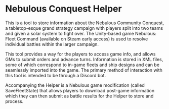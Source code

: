 # Nebulous Conquest Helper

This is a tool to store information about the Nebulous Community Conquest, a tabletop-esque grand strategy campaign with players split into two teams and given a solar system to fight over. The Unity-based game Nebulous: Fleet Command (available on Steam early access) is used to resolve individual battles within the larger campaign.

This tool provides a way for the players to access game info, and allows GMs to submit orders and advance turns. Information is stored in XML files, some of which correspond to in-game fleets and ship designs and can be seamlessly imported into the game. The primary method of interaction with this tool is intended to be through a Discord bot.

Accompanying the Helper is a Nebulous game modification (called SaveFleetState) that allows players to download post-game information which they can then submit as battle results for the Helper to store and process.
